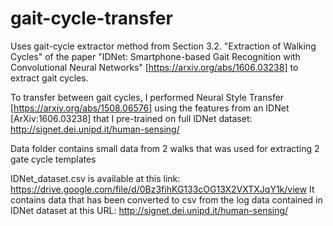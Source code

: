 # gait-cycle-transfer

Uses gait-cycle extractor method from Section 3.2. "Extraction of Walking Cycles" of the paper 
"IDNet: Smartphone-based Gait Recognition with Convolutional Neural Networks" [https://arxiv.org/abs/1606.03238] to extract gait cycles.

To transfer between gait cycles, I performed Neural Style Transfer [https://arxiv.org/abs/1508.06576] using the features from an IDNet [ArXiv:1606.03238] that I pre-trained on full IDNet dataset: http://signet.dei.unipd.it/human-sensing/


Data folder contains small data from 2 walks that was used for extracting 2 gate cycle templates

IDNet_dataset.csv is available at this link: https://drive.google.com/file/d/0Bz3fihKG133cOG13X2VXTXJqY1k/view 
It contains data that has been converted to csv from the log data contained in IDNet dataset at this URL: http://signet.dei.unipd.it/human-sensing/
